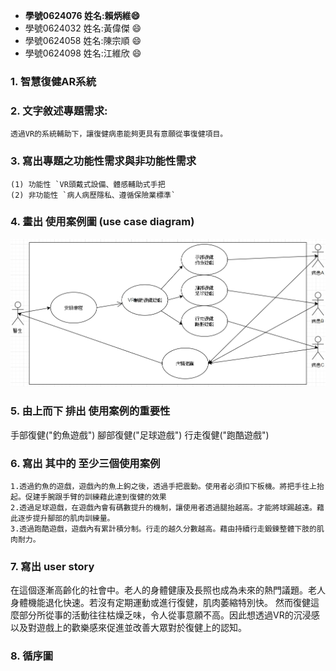 
* **學號0624076 姓名:賴炳維:smile:**
* 學號0624032 姓名:黃偉傑 :smile:
* 學號0624058 姓名:陳宗順 :smile:
* 學號0624098 姓名:江維欣 :smile:

### 1. 智慧復健AR系統
### 2. 文字敘述專題需求:
   `透過VR的系統輔助下，讓復健病患能夠更具有意願從事復健項目。`
### 3. 寫出專題之功能性需求與非功能性需求
    (1) 功能性 `VR頭戴式設備、體感輔助式手把
    (2) 非功能性 `病人病歷隱私、遵循保險業標準`
### 4. 畫出 使用案例圖 (use case diagram)
   ![relation](1570088482430.jpg "關係圖")
### 5. 由上而下 排出 使用案例的重要性
   手部復健("釣魚遊戲")
   腳部復健("足球遊戲")
   行走復健("跑酷遊戲")
### 6. 寫出 其中的 至少三個使用案例
    1.透過釣魚的遊戲，遊戲內的魚上鉤之後，透過手把震動。使用者必須扣下板機。將把手往上抬起。促建手腕跟手臂的訓練藉此達到復健的效果
    2.透過足球遊戲，在遊戲內會有碼數提升的機制，讓使用者透過腿抬越高。才能將球踢越遠。藉此逐步提升腳部的肌肉訓練量。
    3.透過跑酷遊戲，遊戲內有累計積分制。行走的越久分數越高。藉由持續行走鍛鍊整體下肢的肌肉耐力。
### 7. 寫出 user story
在這個逐漸高齡化的社會中。老人的身體健康及長照也成為未來的熱門議題。老人身體機能退化快速。若沒有定期運動或進行復健，肌肉萎縮特別快。
然而復健這麼部分所從事的活動往往枯燥乏味，令人從事意願不高。因此想透過VR的沉浸感以及對遊戲上的歡樂感來促進並改善大眾對於復健上的認知。
### 8. 循序圖
